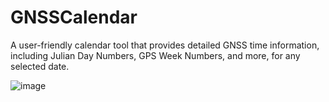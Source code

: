 # GNSSCalendar
A user-friendly calendar tool that provides detailed GNSS time information, including Julian Day Numbers, GPS Week Numbers, and more, for any selected date.

![image](https://github.com/user-attachments/assets/75e7f874-d5f6-4b0e-adfb-71d53aa0de7d)
